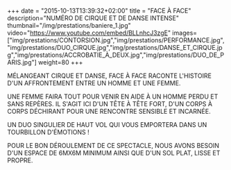 +++
date = "2015-10-13T13:39:32+02:00"
title = "FACE À FACE"
description="NUMÉRO DE CIRQUE ET DE DANSE INTENSE"
thumbnail="/img/prestations/baniere_1.jpg"
video="https://www.youtube.com/embed/BLLnhcJ3zgE"
images=["img/prestations/CONTORSION.jpg","img/prestations/PERFORMANCE.jpg","img/prestations/DUO_CIRQUE.jpg","img/prestations/DANSE_ET_CIRQUE.jpg","img/prestations/ACCROBATIE_À_DEUX.jpg","img/prestations/DUO_DE_PARIS.jpg"]
weight=80
+++

MÉLANGEANT CIRQUE ET DANSE, FACE À FACE RACONTE L'HISTOIRE D'UN AFFRONTEMENT ENTRE UN HOMME ET UNE FEMME. 

UNE FEMME FAIRA TOUT POUR VENIR EN AIDE À UN HOMME PERDU ET SANS REPÈRES. IL  S'AGIT ICI D'UN TÊTE À TÊTE FORT, D'UN CORPS À CORPS DÉCHIRANT POUR UNE RENCONTRE SENSIBLE ET INCARNÉE.

UN DUO SINGULIER DE HAUT VOL QUI VOUS EMPORTERA DANS UN TOURBILLON D'ÉMOTIONS ! 

POUR LE BON DÉROULEMENT DE CE SPECTACLE, NOUS AVONS BESOIN D'UN ESPACE DE 6MX6M MINIMUM AINSI QUE D'UN SOL PLAT, LISSE ET PROPRE.  


